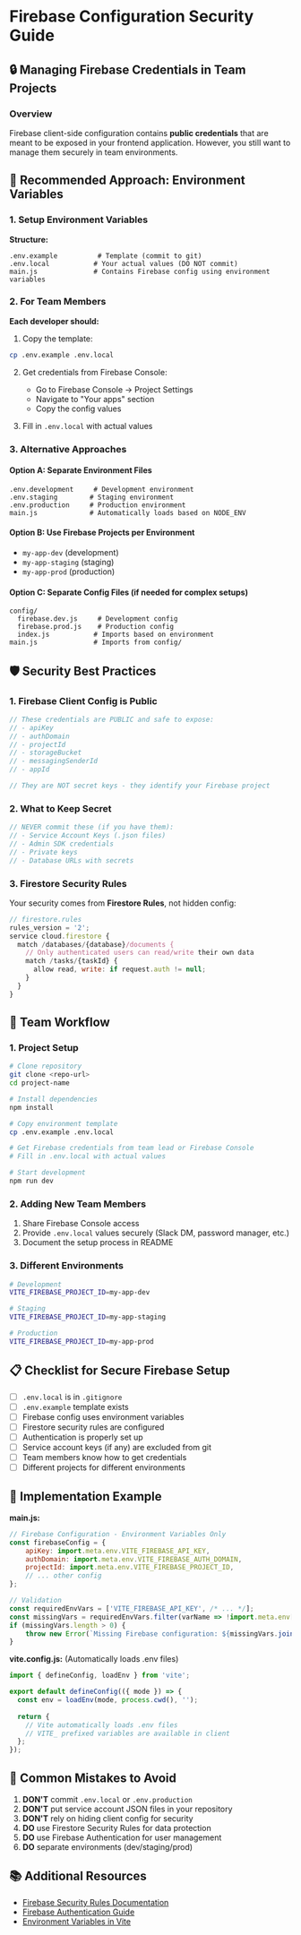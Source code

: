 # Firebase Configuration Security Guide

## 🔒 Managing Firebase Credentials in Team Projects

### Overview
Firebase client-side configuration contains **public credentials** that are meant to be exposed in your frontend application. However, you still want to manage them securely in team environments.

## 🌟 Recommended Approach: Environment Variables

### 1. Setup Environment Variables

**Structure:**
```
.env.example          # Template (commit to git)
.env.local           # Your actual values (DO NOT commit)
main.js              # Contains Firebase config using environment variables
```

### 2. For Team Members

**Each developer should:**

1. Copy the template:
```bash
cp .env.example .env.local
```

2. Get credentials from Firebase Console:
   - Go to Firebase Console → Project Settings
   - Navigate to "Your apps" section
   - Copy the config values

3. Fill in `.env.local` with actual values

### 3. Alternative Approaches

#### Option A: Separate Environment Files
```
.env.development     # Development environment
.env.staging        # Staging environment  
.env.production     # Production environment
main.js             # Automatically loads based on NODE_ENV
```

#### Option B: Use Firebase Projects per Environment
- `my-app-dev` (development)
- `my-app-staging` (staging)  
- `my-app-prod` (production)

#### Option C: Separate Config Files (if needed for complex setups)
```
config/
  firebase.dev.js     # Development config
  firebase.prod.js    # Production config
  index.js           # Imports based on environment
main.js              # Imports from config/
```

## 🛡️ Security Best Practices

### 1. Firebase Client Config is Public
```javascript
// These credentials are PUBLIC and safe to expose:
// - apiKey
// - authDomain
// - projectId
// - storageBucket
// - messagingSenderId
// - appId

// They are NOT secret keys - they identify your Firebase project
```

### 2. What to Keep Secret
```javascript
// NEVER commit these (if you have them):
// - Service Account Keys (.json files)
// - Admin SDK credentials
// - Private keys
// - Database URLs with secrets
```

### 3. Firestore Security Rules
Your security comes from **Firestore Rules**, not hidden config:

```javascript
// firestore.rules
rules_version = '2';
service cloud.firestore {
  match /databases/{database}/documents {
    // Only authenticated users can read/write their own data
    match /tasks/{taskId} {
      allow read, write: if request.auth != null;
    }
  }
}
```

## 🚀 Team Workflow

### 1. Project Setup
```bash
# Clone repository
git clone <repo-url>
cd project-name

# Install dependencies
npm install

# Copy environment template
cp .env.example .env.local

# Get Firebase credentials from team lead or Firebase Console
# Fill in .env.local with actual values

# Start development
npm run dev
```

### 2. Adding New Team Members
1. Share Firebase Console access
2. Provide `.env.local` values securely (Slack DM, password manager, etc.)
3. Document the setup process in README

### 3. Different Environments
```bash
# Development
VITE_FIREBASE_PROJECT_ID=my-app-dev

# Staging  
VITE_FIREBASE_PROJECT_ID=my-app-staging

# Production
VITE_FIREBASE_PROJECT_ID=my-app-prod
```

## 📋 Checklist for Secure Firebase Setup

- [ ] `.env.local` is in `.gitignore`
- [ ] `.env.example` template exists
- [ ] Firebase config uses environment variables
- [ ] Firestore security rules are configured
- [ ] Authentication is properly set up
- [ ] Service account keys (if any) are excluded from git
- [ ] Team members know how to get credentials
- [ ] Different projects for different environments

## 🔧 Implementation Example

**main.js:**
```javascript
// Firebase Configuration - Environment Variables Only
const firebaseConfig = {
    apiKey: import.meta.env.VITE_FIREBASE_API_KEY,
    authDomain: import.meta.env.VITE_FIREBASE_AUTH_DOMAIN,
    projectId: import.meta.env.VITE_FIREBASE_PROJECT_ID,
    // ... other config
};

// Validation
const requiredEnvVars = ['VITE_FIREBASE_API_KEY', /* ... */];
const missingVars = requiredEnvVars.filter(varName => !import.meta.env[varName]);
if (missingVars.length > 0) {
    throw new Error(`Missing Firebase configuration: ${missingVars.join(', ')}`);
}
```

**vite.config.js:** (Automatically loads .env files)
```javascript
import { defineConfig, loadEnv } from 'vite';

export default defineConfig(({ mode }) => {
  const env = loadEnv(mode, process.cwd(), '');
  
  return {
    // Vite automatically loads .env files
    // VITE_ prefixed variables are available in client
  };
});
```

## 🚨 Common Mistakes to Avoid

1. **DON'T** commit `.env.local` or `.env.production`
2. **DON'T** put service account JSON files in your repository
3. **DON'T** rely on hiding client config for security
4. **DO** use Firestore Security Rules for data protection
5. **DO** use Firebase Authentication for user management
6. **DO** separate environments (dev/staging/prod)

## 📚 Additional Resources

- [Firebase Security Rules Documentation](https://firebase.google.com/docs/rules)
- [Firebase Authentication Guide](https://firebase.google.com/docs/auth)
- [Environment Variables in Vite](https://vitejs.dev/guide/env-and-mode.html)
